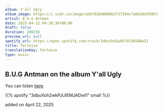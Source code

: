 ```yaml
---
album: Y'all Ugly
album_image: https://i.scdn.co/image/ab67616d0000b2737294c7a6626e559bfaa90709
artist: B.U.G Antman
date: 2025-04-22 04:28:38+00:00
draft: false
duration: 108256
preview_url: null
spotify_url: https://open.spotify.com/track/3dbuXoh2wkPJUlEMJADwI1
title: Tortoise
translationKey: Tortoise
type: music
---
```


## B.U.G Antman on the album Y'all Ugly

You can listen [here](https://open.spotify.com/track/3dbuXoh2wkPJUlEMJADwI1)

{{% spotify "3dbuXoh2wkPJUlEMJADwI1" small %}}

added on April 22, 2025